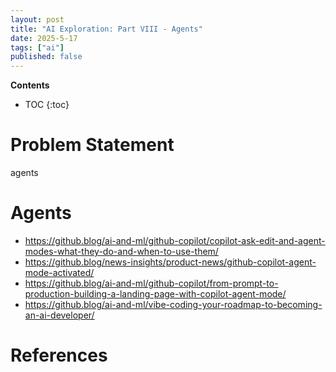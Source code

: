 ```yaml
---
layout: post
title: "AI Exploration: Part VIII - Agents"
date: 2025-5-17
tags: ["ai"]
published: false
---
```


**Contents**
* TOC
{:toc}

# Problem Statement
agents


# Agents
* https://github.blog/ai-and-ml/github-copilot/copilot-ask-edit-and-agent-modes-what-they-do-and-when-to-use-them/
* https://github.blog/news-insights/product-news/github-copilot-agent-mode-activated/
* https://github.blog/ai-and-ml/github-copilot/from-prompt-to-production-building-a-landing-page-with-copilot-agent-mode/
* https://github.blog/ai-and-ml/vibe-coding-your-roadmap-to-becoming-an-ai-developer/

# References
[^1]: []()


